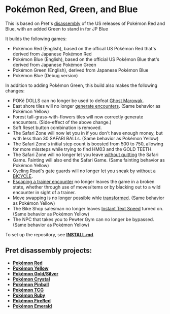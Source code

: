 # Pokémon Red, Green, and Blue

This is based on Pret's [disassembly][pokered] of the US releases of Pokémon Red and Blue, with an added Green to stand in for JP Blue

It builds the following games:

- Pokémon Red (English), based on the offical US Pokémon Red that's derived from Japanese Pokémon Red
- Pokémon Blue (English), based on the official US Pokémon Blue that's derived from Japanese Pokémon Green
- Pokémon Green (English), derived from Japanese Pokémon Blue
- Pokémon Blue (Debug version)

In addition to adding Pokémon Green, this build also makes the following changes:

- POKé DOLLS can no longer be used to defeat [Ghost Marowak](https://glitchcity.wiki/Go_past_the_Marowak_ghost_without_a_Silph_Scope).
- East shore tiles will no longer [generate encounters](https://glitchcity.wiki/Old_man_glitch). (Same behavior as Pokémon Yellow)
- Forest tall-grass-with-flowers tiles will now correctly generate encounters. (Side-effect of the above change.)
- Soft Reset button combination is removed.
- The Safari Zone will now let you in if you don't have enough money, but with less than 30 SAFARI BALLs. (Same behavior as Pokémon Yellow)
- The Safari Zone's initial step count is boosted from 500 to 750, allowing for more missteps while trying to find HM03 and the GOLD TEETH.
- The Safari Zone will no longer let you leave [without quitting](https://glitchcity.wiki/Safari_Zone_exit_glitch) the Safari Game. Fainting will also end the Safari Game. (Same fainting behavior as Pokémon Yellow)
- Cycling Road's gate guards will no longer let you sneak by [without a BICYCLE](https://glitchcity.wiki/Go_on_Cycling_Road_without_a_Bicycle).
- [Escaping a trainer encounter](https://glitchcity.wiki/Trainer_escape_glitch) no longer leaves the game in a broken state, whether through use of moves/items or by blacking out to a wild encounter in sight of a trainer.
- Move swapping is no longer possible whle [transformed](https://glitchcity.wiki/Swapping_Transform_moves_glitch). (Same behavior as Pokémon Yellow)
- The Bike Shop salesman no longer leaves [Instant Text Speed](https://glitchcity.wiki/Bike_Shop_instant_text_glitch) turned on. (Same behavior as Pokémon Yellow)
- The NPC that takes you to Pewter Gym can no longer be bypassed. (Same behavior as Pokémon Yellow)

To set up the repository, see [**INSTALL.md**](INSTALL.md).


## Pret disassembly projects:

- [**Pokémon Red**][pokered]
- [**Pokémon Yellow**][pokeyellow]
- [**Pokémon Gold/Silver**][pokegold]
- [**Pokémon Crystal**][pokecrystal]
- [**Pokémon Pinball**][pokepinball]
- [**Pokémon TCG**][poketcg]
- [**Pokémon Ruby**][pokeruby]
- [**Pokémon FireRed**][pokefirered]
- [**Pokémon Emerald**][pokeemerald]

[pokered]: https://github.com/pret/pokered
[pokeyellow]: https://github.com/pret/pokeyellow
[pokegold]: https://github.com/pret/pokegold
[pokecrystal]: https://github.com/pret/pokecrystal
[pokepinball]: https://github.com/pret/pokepinball
[poketcg]: https://github.com/pret/poketcg
[pokeruby]: https://github.com/pret/pokeruby
[pokefirered]: https://github.com/pret/pokefirered
[pokeemerald]: https://github.com/pret/pokeemerald
[discord]: https://discord.gg/d5dubZ3
[irc]: https://kiwiirc.com/client/irc.freenode.net/?#pret
